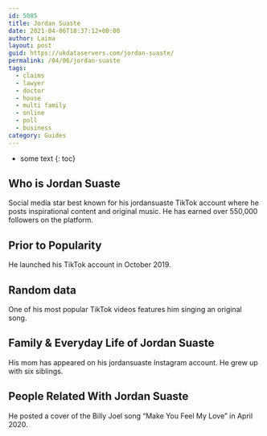 ```yaml
---
id: 5085
title: Jordan Suaste
date: 2021-04-06T18:37:12+00:00
author: Laima
layout: post
guid: https://ukdataservers.com/jordan-suaste/
permalink: /04/06/jordan-suaste
tags:
  - claims
  - lawyer
  - doctor
  - house
  - multi family
  - online
  - poll
  - business
category: Guides
---
```


* some text
{: toc}


## Who is Jordan Suaste
                  
                  
                  
Social media star best known for his jordansuaste TikTok account where he posts inspirational content and original music. He has earned over 550,000 followers on the platform. 
                  
              
            
              
            
                
                
                
## Prior to Popularity
                  
                  
                  
He launched his TikTok account in October 2019. 
                  
              
            
              
            
                
                
                
## Random data
                  
                  
                  
One of his most popular TikTok videos features him singing an original song. 
                  
              
            
              
            
                
                
                
## Family & Everyday Life of Jordan Suaste
                  
                  
                  
His mom has appeared on his jordansuaste Instagram account. He grew up with six siblings.
                  
              
            
              
            
                
                
                
## People Related With Jordan Suaste
                  
                  
                  
He posted a cover of the Billy Joel song &#8220;Make You Feel My Love&#8221; in April 2020. 
                  
              
            
              
            
                
              
            
              
              
            
            
              
            
          
          
          